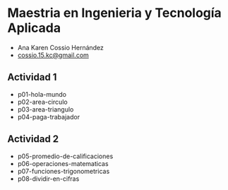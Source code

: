# Maestria en Ingenieria y Tecnología Aplicada
- Ana Karen Cossio Hernández
- cossio.15.kc@gmail.com
## Actividad 1
- p01-hola-mundo
- p02-area-circulo
- p03-area-triangulo
- p04-paga-trabajador
## Actividad 2
- p05-promedio-de-calificaciones
- p06-operaciones-matematicas
- p07-funciones-trigonometricas
- p08-dividir-en-cifras
